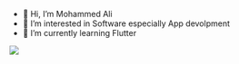 - 👋 Hi, I’m Mohammed Ali
- 👀 I’m interested in Software especially App devolpment
- 🌱 I’m currently learning Flutter 

![](https://www.codewars.com/users/DevM7mdAli/badges/large)
